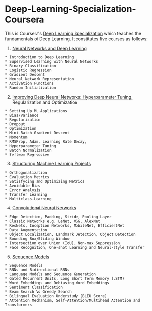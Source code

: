 # Deep-Learning-Specialization-Coursera

This is Coursera's [Deep Learning Specialization](https://www.coursera.org/specializations/deep-learning) which teaches the fundamentals of Deep Learning.   It constitutes five courses as follows:

1. [Neural Networks and Deep Learning](https://www.coursera.org/learn/neural-networks-deep-learning)
```
* Introduction to Deep Learning
* Supervised Learning with Neural Networks
* Binary Classification
* Logistic Regression
* Gradient Descent
* Neural Network Representation
* Activation Functions
* Random Initialization
``` 

2. [Improving Deep Neural Networks: Hyperparameter Tuning, Regularization and Optimization](https://www.coursera.org/learn/deep-neural-network)
```
* Setting Up ML Applications 
* Bias/Variance
* Regularization
* Dropout
* Optimization
* Mini-Batch Gradient Descent
* Momentum
* RMSProp, Adam, Learning Rate Decay, 
* Hyperparameter Tuning
* Batch Normalization
* Softmax Regression
``` 

3. [Structuring Machine Learning Projects](https://www.coursera.org/learn/machine-learning-projects)
```
* Orthogonalization 
* Evaluation Metrics
* Satisfycing and Optimizing Metrics
* Avoidable Bias
* Error Analysis
* Transfer Learning
* Multiclass-Learning
```

4. [Convolutional Neural Networks](https://www.coursera.org/learn/convolutional-neural-networks)
```
* Edge Detection, Padding, Stride, Pooling Layer 
* Classic Networks e.g. LeNet, VGG, AlexNet
* ResNets, Inception Networks, MobileNet, EfficientNet
* Data Augmentation
* Object Localization, Landmark Detection, Object Detection
* Bounding Box/Sliding Window
* Intersection over Union (IoU), Non-max Suppression
* Face Recognition, One-shot Learning and Neural-style Transfer
```

5. [Sequence Models](https://www.coursera.org/learn/nlp-sequence-models)
```
* Sequence Models 
* RNNs and Bidirectional RNNs
* Language Models and Sequence Generation
* Gated Recurrent Units, Long Short Term Memory (LSTM)
* Word Embeddings and Debiasing Word Embeddings
* Sentiment Classification
* Beam Search Vs Greedy Search
* Bilingual Evaluation Understudy (BLEU Score)
* Attention Mechanism, Self-Attention/Multihead Attention and Transformers
```
